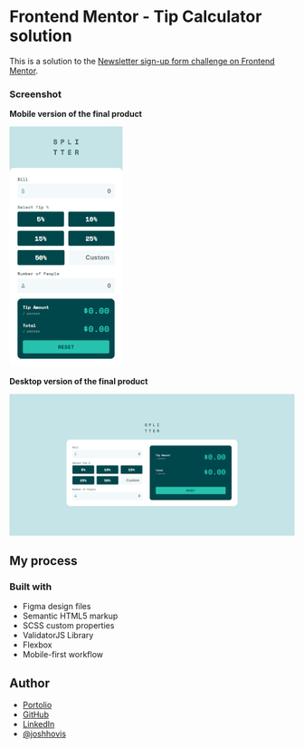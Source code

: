 # Frontend Mentor - Tip Calculator solution

This is a solution to the [Newsletter sign-up form challenge on Frontend Mentor](https://www.frontendmentor.io/challenges/tip-calculator-app-ugJNGbJUX/hub).

### Screenshot

**Mobile version of the final product**

<img src="./images/screenshot-mobile.png" alt="Tip calculator on a mobile device viewport" width="200"/>

**Desktop version of the final product**

<img src="./images/screenshot-desktop.png" alt="Tip calculator on a desktop device viewport" width="550"/>

## My process

### Built with

-   Figma design files
-   Semantic HTML5 markup
-   SCSS custom properties
-   ValidatorJS Library
-   Flexbox
-   Mobile-first workflow

## Author

-   [Portolio](https://www.joshuahovis.com/)
-   [GitHub](https://github.com/joshhovis)
-   [LinkedIn](https://www.linkedin.com/in/joshua-hovis/)
-   [@joshhovis](https://www.frontendmentor.io/profile/joshhovis)
